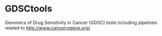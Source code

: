 # GDSCtools
Genomics of Drug Sensitivity in Cancer (GDSC) tools including pipelines related  to http://www.cancerrxgene.org/ 
